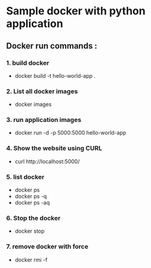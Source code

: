 # Sample docker with python application

## Docker run commands :

### 1. build docker
   - docker build -t hello-world-app .

### 2. List all docker images
   - docker images

### 3. run application images
   - docker run -d -p 5000:5000 hello-world-app

### 4. Show the website using CURL
   - curl http://localhost:5000/

### 5. list docker 
   - docker ps
   - docker ps -q
   - docker ps -aq

### 6. Stop the docker
   - docker stop <container id>

### 7. remove docker with force
   - docker rmi -f <images id>
